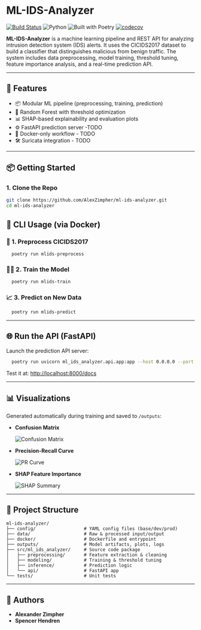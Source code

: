 # ML-IDS-Analyzer

[![Build Status](https://github.com/AlexZimpher/ml-ids-analyzer/actions/workflows/ci.yml/badge.svg)](https://github.com/AlexZimpher/ml-ids-analyzer/actions/workflows/ci.yml)
![Python](https://img.shields.io/badge/python-3.11-blue.svg)
![Built with Poetry](https://img.shields.io/badge/Built%20with-Poetry-612C63.svg?logo=python&logoColor=white)
[![codecov](https://codecov.io/gh/AlexZimpher/ml-ids-analyzer/graph/badge.svg?token=DMYGFS3OEO)](https://codecov.io/gh/AlexZimpher/ml-ids-analyzer)

**ML-IDS-Analyzer** is a machine learning pipeline and REST API for analyzing intrusion detection system (IDS) alerts. It uses the CICIDS2017 dataset to build a classifier that distinguishes malicious from benign traffic. The system includes data preprocessing, model training, threshold tuning, feature importance analysis, and a real-time prediction API.

---

## 🚀 Features

- 📦 Modular ML pipeline (preprocessing, training, prediction)
- 🧠 Random Forest with threshold optimization
- 📊 SHAP-based explainability and evaluation plots
- ⚙️ FastAPI prediction server -TODO
- 🐳 Docker-only workflow - TODO
- 🛠️ Suricata integration - TODO

---

## 📦 Getting Started

### 1. Clone the Repo
```bash
git clone https://github.com/AlexZimpher/ml-ids-analyzer.git
cd ml-ids-analyzer
```

## 🧪 CLI Usage (via Docker)

### 🧼 1. Preprocess CICIDS2017
```bash
  poetry run mlids-preprocess
```

### 🏋️‍♂️ 2. Train the Model
```bash
  poetry run mlids-train
```

### 📈 3. Predict on New Data
```bash
  poetry run mlids-predict 
```

---

## 🌐 Run the API (FastAPI)

Launch the prediction API server:

```bash
  poetry run uvicorn ml_ids_analyzer.api.app:app --host 0.0.0.0 --port 8000
```

Test it at: [http://localhost:8000/docs](http://localhost:8000/docs)

---

## 📊 Visualizations

Generated automatically during training and saved to `/outputs`:

- **Confusion Matrix**
 
  ![Confusion Matrix](outputs/Random_Forest_tuned_confusion_matrix.png)

- **Precision-Recall Curve**

  ![PR Curve](outputs/precision_recall_curve.png)

- **SHAP Feature Importance**

  ![SHAP Summary](outputs/shap_summary.png)

---

## 📁 Project Structure

```
ml-ids-analyzer/
├── config/                  # YAML config files (base/dev/prod)
├── data/                    # Raw & processed input/output
├── docker/                  # Dockerfile and entrypoint
├── outputs/                 # Model artifacts, plots, logs
├── src/ml_ids_analyzer/     # Source code package
│   ├── preprocessing/       # Feature extraction & cleaning
│   ├── modeling/            # Training & threshold tuning
│   ├── inference/           # Prediction logic
│   └── api/                 # FastAPI app
└── tests/                   # Unit tests
```

---

## 👥 Authors

- **Alexander Zimpher**
- **Spencer Hendren**